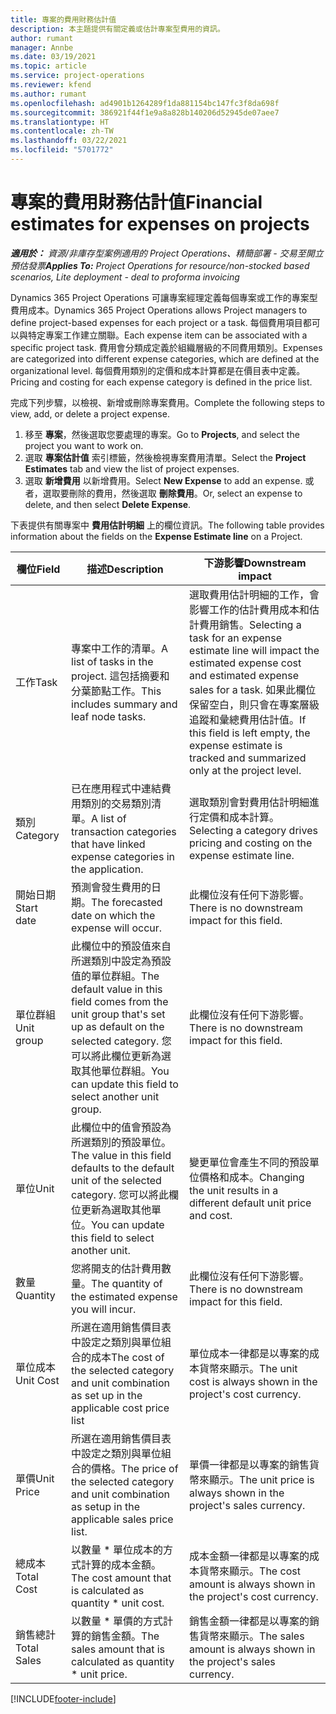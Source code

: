 ```yaml
---
title: 專案的費用財務估計值
description: 本主題提供有關定義或估計專案型費用的資訊。
author: rumant
manager: Annbe
ms.date: 03/19/2021
ms.topic: article
ms.service: project-operations
ms.reviewer: kfend
ms.author: rumant
ms.openlocfilehash: ad4901b1264289f1da881154bc147fc3f8da698f
ms.sourcegitcommit: 386921f44f1e9a8a828b140206d52945de07aee7
ms.translationtype: HT
ms.contentlocale: zh-TW
ms.lasthandoff: 03/22/2021
ms.locfileid: "5701772"
---
```

# <a name="financial-estimates-for-expenses-on-projects"></a><span data-ttu-id="df1a1-103">專案的費用財務估計值</span><span class="sxs-lookup"><span data-stu-id="df1a1-103">Financial estimates for expenses on projects</span></span>
<span data-ttu-id="df1a1-104">_**適用於：** 資源/非庫存型案例適用的 Project Operations、精簡部署 - 交易至開立預估發票_</span><span class="sxs-lookup"><span data-stu-id="df1a1-104">_**Applies To:** Project Operations for resource/non-stocked based scenarios, Lite deployment - deal to proforma invoicing_</span></span>

<span data-ttu-id="df1a1-105">Dynamics 365 Project Operations 可讓專案經理定義每個專案或工作的專案型費用成本。</span><span class="sxs-lookup"><span data-stu-id="df1a1-105">Dynamics 365 Project Operations allows Project managers to define project-based expenses for each project or a task.</span></span> <span data-ttu-id="df1a1-106">每個費用項目都可以與特定專案工作建立關聯。</span><span class="sxs-lookup"><span data-stu-id="df1a1-106">Each expense item can be associated with a specific project task.</span></span> <span data-ttu-id="df1a1-107">費用會分類成定義於組織層級的不同費用類別。</span><span class="sxs-lookup"><span data-stu-id="df1a1-107">Expenses are categorized into different expense categories, which are defined at the organizational level.</span></span> <span data-ttu-id="df1a1-108">每個費用類別的定價和成本計算都是在價目表中定義。</span><span class="sxs-lookup"><span data-stu-id="df1a1-108">Pricing and costing for each expense category is defined in the price list.</span></span> 

<span data-ttu-id="df1a1-109">完成下列步驟，以檢視、新增或刪除專案費用。</span><span class="sxs-lookup"><span data-stu-id="df1a1-109">Complete the following steps to view, add, or delete a project expense.</span></span>

1. <span data-ttu-id="df1a1-110">移至 **專案**，然後選取您要處理的專案。</span><span class="sxs-lookup"><span data-stu-id="df1a1-110">Go to **Projects**, and select the project you want to work on.</span></span>
2. <span data-ttu-id="df1a1-111">選取 **專案估計值** 索引標籤，然後檢視專案費用清單。</span><span class="sxs-lookup"><span data-stu-id="df1a1-111">Select the **Project Estimates** tab and view the list of project expenses.</span></span>
3. <span data-ttu-id="df1a1-112">選取 **新增費用** 以新增費用。</span><span class="sxs-lookup"><span data-stu-id="df1a1-112">Select **New Expense** to add an expense.</span></span> <span data-ttu-id="df1a1-113">或者，選取要刪除的費用，然後選取 **刪除費用**。</span><span class="sxs-lookup"><span data-stu-id="df1a1-113">Or, select an expense to delete, and then select **Delete Expense**.</span></span>

<span data-ttu-id="df1a1-114">下表提供有關專案中 **費用估計明細** 上的欄位資訊。</span><span class="sxs-lookup"><span data-stu-id="df1a1-114">The following table provides information about the fields on the **Expense Estimate line** on a Project.</span></span> 

| <span data-ttu-id="df1a1-115">**欄位**</span><span class="sxs-lookup"><span data-stu-id="df1a1-115">**Field**</span></span> | <span data-ttu-id="df1a1-116">**描述**</span><span class="sxs-lookup"><span data-stu-id="df1a1-116">**Description**</span></span> | <span data-ttu-id="df1a1-117">**下游影響**</span><span class="sxs-lookup"><span data-stu-id="df1a1-117">**Downstream impact**</span></span> |
| --- | --- | --- |
| <span data-ttu-id="df1a1-118">工作​​</span><span class="sxs-lookup"><span data-stu-id="df1a1-118">Task</span></span> | <span data-ttu-id="df1a1-119">專案中工作的清單。</span><span class="sxs-lookup"><span data-stu-id="df1a1-119">A list of tasks in the project.</span></span> <span data-ttu-id="df1a1-120">這包括摘要和分葉節點工作。</span><span class="sxs-lookup"><span data-stu-id="df1a1-120">This includes summary and leaf node tasks.</span></span> | <span data-ttu-id="df1a1-121">選取費用估計明細的工作，會影響工作的估計費用成本和估計費用銷售。</span><span class="sxs-lookup"><span data-stu-id="df1a1-121">Selecting a task for an expense estimate line will impact the estimated expense cost and estimated expense sales for a task.</span></span> <span data-ttu-id="df1a1-122">如果此欄位保留空白，則只會在專案層級追蹤和彙總費用估計值。</span><span class="sxs-lookup"><span data-stu-id="df1a1-122">If this field is left empty, the expense estimate is tracked and summarized only at the project level.</span></span> |
| <span data-ttu-id="df1a1-123">類別</span><span class="sxs-lookup"><span data-stu-id="df1a1-123">Category</span></span> | <span data-ttu-id="df1a1-124">已在應用程式中連結費用類別的交易類別清單。</span><span class="sxs-lookup"><span data-stu-id="df1a1-124">A list of transaction categories that have linked expense categories in the application.</span></span> | <span data-ttu-id="df1a1-125">選取類別會對費用估計明細進行定價和成本計算。</span><span class="sxs-lookup"><span data-stu-id="df1a1-125">Selecting a category drives pricing and costing on the expense estimate line.</span></span> |
| <span data-ttu-id="df1a1-126">開始日期</span><span class="sxs-lookup"><span data-stu-id="df1a1-126">Start date</span></span> | <span data-ttu-id="df1a1-127">預測會發生費用的日期。</span><span class="sxs-lookup"><span data-stu-id="df1a1-127">The forecasted date on which the expense will occur.</span></span> | <span data-ttu-id="df1a1-128">此欄位沒有任何下游影響。</span><span class="sxs-lookup"><span data-stu-id="df1a1-128">There is no downstream impact for this field.</span></span> |
| <span data-ttu-id="df1a1-129">單位群組</span><span class="sxs-lookup"><span data-stu-id="df1a1-129">Unit group</span></span> | <span data-ttu-id="df1a1-130">此欄位中的預設值來自所選類別中設定為預設值的單位群組。</span><span class="sxs-lookup"><span data-stu-id="df1a1-130">The default value in this field comes from the unit group that's set up as default on the selected category.</span></span> <span data-ttu-id="df1a1-131">您可以將此欄位更新為選取其他單位群組。</span><span class="sxs-lookup"><span data-stu-id="df1a1-131">You can update this field to select another unit group.</span></span> | <span data-ttu-id="df1a1-132">此欄位沒有任何下游影響。</span><span class="sxs-lookup"><span data-stu-id="df1a1-132">There is no downstream impact for this field.</span></span> |
| <span data-ttu-id="df1a1-133">單位</span><span class="sxs-lookup"><span data-stu-id="df1a1-133">Unit</span></span> | <span data-ttu-id="df1a1-134">此欄位中的值會預設為所選類別的預設單位。</span><span class="sxs-lookup"><span data-stu-id="df1a1-134">The value in this field defaults to the default unit of the selected category.</span></span> <span data-ttu-id="df1a1-135">您可以將此欄位更新為選取其他單位。</span><span class="sxs-lookup"><span data-stu-id="df1a1-135">You can update this field to select another unit.</span></span> | <span data-ttu-id="df1a1-136">變更單位會產生不同的預設單位價格和成本。</span><span class="sxs-lookup"><span data-stu-id="df1a1-136">Changing the unit results in a different default unit price and cost.</span></span> |
| <span data-ttu-id="df1a1-137">數量</span><span class="sxs-lookup"><span data-stu-id="df1a1-137">Quantity</span></span> | <span data-ttu-id="df1a1-138">您將開支的估計費用數量。</span><span class="sxs-lookup"><span data-stu-id="df1a1-138">The quantity of the estimated expense you will incur.</span></span> | <span data-ttu-id="df1a1-139">此欄位沒有任何下游影響。</span><span class="sxs-lookup"><span data-stu-id="df1a1-139">There is no downstream impact for this field.</span></span> |
| <span data-ttu-id="df1a1-140">單位成本</span><span class="sxs-lookup"><span data-stu-id="df1a1-140">Unit Cost</span></span> | <span data-ttu-id="df1a1-141">所選在適用銷售價目表中設定之類別與單位組合的成本</span><span class="sxs-lookup"><span data-stu-id="df1a1-141">The cost of the selected category and unit combination as set up in the applicable cost price list</span></span> | <span data-ttu-id="df1a1-142">單位成本一律都是以專案的成本貨幣來顯示。</span><span class="sxs-lookup"><span data-stu-id="df1a1-142">The unit cost is always shown in the project's cost currency.</span></span> |
| <span data-ttu-id="df1a1-143">單價</span><span class="sxs-lookup"><span data-stu-id="df1a1-143">Unit Price</span></span> | <span data-ttu-id="df1a1-144">所選在適用銷售價目表中設定之類別與單位組合的價格。</span><span class="sxs-lookup"><span data-stu-id="df1a1-144">The price of the selected category and unit combination as setup in the applicable sales price list.</span></span> | <span data-ttu-id="df1a1-145">單價一律都是以專案的銷售貨幣來顯示。</span><span class="sxs-lookup"><span data-stu-id="df1a1-145">The unit price is always shown in the project's sales currency.</span></span> |
| <span data-ttu-id="df1a1-146">總成本</span><span class="sxs-lookup"><span data-stu-id="df1a1-146">Total Cost</span></span> | <span data-ttu-id="df1a1-147">以數量 \* 單位成本的方式計算的成本金額。</span><span class="sxs-lookup"><span data-stu-id="df1a1-147">The cost amount that is calculated as quantity \* unit cost.</span></span>| <span data-ttu-id="df1a1-148">成本金額一律都是以專案的成本貨幣來顯示。</span><span class="sxs-lookup"><span data-stu-id="df1a1-148">The cost amount is always shown in the project's cost currency.</span></span> |
| <span data-ttu-id="df1a1-149">銷售總計</span><span class="sxs-lookup"><span data-stu-id="df1a1-149">Total Sales</span></span> | <span data-ttu-id="df1a1-150">以數量 \* 單價的方式計算的銷售金額。</span><span class="sxs-lookup"><span data-stu-id="df1a1-150">The sales amount that is calculated as quantity \* unit price.</span></span> | <span data-ttu-id="df1a1-151">銷售金額一律都是以專案的銷售貨幣來顯示。</span><span class="sxs-lookup"><span data-stu-id="df1a1-151">The sales amount is always shown in the project's sales currency.</span></span> |


[!INCLUDE[footer-include](../includes/footer-banner.md)]
